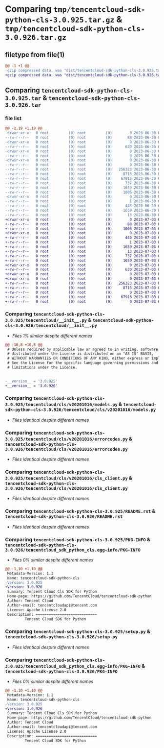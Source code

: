 # Comparing `tmp/tencentcloud-sdk-python-cls-3.0.925.tar.gz` & `tmp/tencentcloud-sdk-python-cls-3.0.926.tar.gz`

## filetype from file(1)

```diff
@@ -1 +1 @@
-gzip compressed data, was "dist/tencentcloud-sdk-python-cls-3.0.925.tar", last modified: Fri Jun 30 02:04:00 2023, max compression
+gzip compressed data, was "dist/tencentcloud-sdk-python-cls-3.0.926.tar", last modified: Mon Jul  3 00:22:49 2023, max compression
```

## Comparing `tencentcloud-sdk-python-cls-3.0.925.tar` & `tencentcloud-sdk-python-cls-3.0.926.tar`

### file list

```diff
@@ -1,19 +1,19 @@
-drwxr-xr-x   0 root         (0) root         (0)        0 2023-06-30 02:04:00.000000 tencentcloud-sdk-python-cls-3.0.925/
--rw-r--r--   0 root         (0) root         (0)       88 2023-06-30 02:04:00.000000 tencentcloud-sdk-python-cls-3.0.925/setup.cfg
-drwxr-xr-x   0 root         (0) root         (0)        0 2023-06-30 02:04:00.000000 tencentcloud-sdk-python-cls-3.0.925/tencentcloud/
--rw-r--r--   0 root         (0) root         (0)      630 2023-06-30 02:03:59.000000 tencentcloud-sdk-python-cls-3.0.925/tencentcloud/__init__.py
-drwxr-xr-x   0 root         (0) root         (0)        0 2023-06-30 02:04:00.000000 tencentcloud-sdk-python-cls-3.0.925/tencentcloud/cls/
--rw-r--r--   0 root         (0) root         (0)        0 2023-06-30 02:03:59.000000 tencentcloud-sdk-python-cls-3.0.925/tencentcloud/cls/__init__.py
-drwxr-xr-x   0 root         (0) root         (0)        0 2023-06-30 02:04:00.000000 tencentcloud-sdk-python-cls-3.0.925/tencentcloud/cls/v20201016/
--rw-r--r--   0 root         (0) root         (0)        0 2023-06-30 02:03:59.000000 tencentcloud-sdk-python-cls-3.0.925/tencentcloud/cls/v20201016/__init__.py
--rw-r--r--   0 root         (0) root         (0)   256323 2023-06-30 02:03:59.000000 tencentcloud-sdk-python-cls-3.0.925/tencentcloud/cls/v20201016/models.py
--rw-r--r--   0 root         (0) root         (0)     8715 2023-06-30 02:03:59.000000 tencentcloud-sdk-python-cls-3.0.925/tencentcloud/cls/v20201016/errorcodes.py
--rw-r--r--   0 root         (0) root         (0)    67916 2023-06-30 02:03:59.000000 tencentcloud-sdk-python-cls-3.0.925/tencentcloud/cls/v20201016/cls_client.py
--rw-r--r--   0 root         (0) root         (0)      737 2023-06-30 02:03:59.000000 tencentcloud-sdk-python-cls-3.0.925/README.rst
--rw-r--r--   0 root         (0) root         (0)     1659 2023-06-30 02:04:00.000000 tencentcloud-sdk-python-cls-3.0.925/PKG-INFO
--rw-r--r--   0 root         (0) root         (0)     1006 2023-06-30 02:03:59.000000 tencentcloud-sdk-python-cls-3.0.925/setup.py
-drwxr-xr-x   0 root         (0) root         (0)        0 2023-06-30 02:04:00.000000 tencentcloud-sdk-python-cls-3.0.925/tencentcloud_sdk_python_cls.egg-info/
--rw-r--r--   0 root         (0) root         (0)        1 2023-06-30 02:04:00.000000 tencentcloud-sdk-python-cls-3.0.925/tencentcloud_sdk_python_cls.egg-info/dependency_links.txt
--rw-r--r--   0 root         (0) root         (0)      445 2023-06-30 02:04:00.000000 tencentcloud-sdk-python-cls-3.0.925/tencentcloud_sdk_python_cls.egg-info/SOURCES.txt
--rw-r--r--   0 root         (0) root         (0)     1659 2023-06-30 02:04:00.000000 tencentcloud-sdk-python-cls-3.0.925/tencentcloud_sdk_python_cls.egg-info/PKG-INFO
--rw-r--r--   0 root         (0) root         (0)       13 2023-06-30 02:04:00.000000 tencentcloud-sdk-python-cls-3.0.925/tencentcloud_sdk_python_cls.egg-info/top_level.txt
+drwxr-xr-x   0 root         (0) root         (0)        0 2023-07-03 00:22:49.000000 tencentcloud-sdk-python-cls-3.0.926/
+-rw-r--r--   0 root         (0) root         (0)       88 2023-07-03 00:22:49.000000 tencentcloud-sdk-python-cls-3.0.926/setup.cfg
+-rw-r--r--   0 root         (0) root         (0)     1006 2023-07-03 00:22:49.000000 tencentcloud-sdk-python-cls-3.0.926/setup.py
+drwxr-xr-x   0 root         (0) root         (0)        0 2023-07-03 00:22:49.000000 tencentcloud-sdk-python-cls-3.0.926/tencentcloud_sdk_python_cls.egg-info/
+-rw-r--r--   0 root         (0) root         (0)      445 2023-07-03 00:22:49.000000 tencentcloud-sdk-python-cls-3.0.926/tencentcloud_sdk_python_cls.egg-info/SOURCES.txt
+-rw-r--r--   0 root         (0) root         (0)        1 2023-07-03 00:22:49.000000 tencentcloud-sdk-python-cls-3.0.926/tencentcloud_sdk_python_cls.egg-info/dependency_links.txt
+-rw-r--r--   0 root         (0) root         (0)     1659 2023-07-03 00:22:49.000000 tencentcloud-sdk-python-cls-3.0.926/tencentcloud_sdk_python_cls.egg-info/PKG-INFO
+-rw-r--r--   0 root         (0) root         (0)       13 2023-07-03 00:22:49.000000 tencentcloud-sdk-python-cls-3.0.926/tencentcloud_sdk_python_cls.egg-info/top_level.txt
+-rw-r--r--   0 root         (0) root         (0)      737 2023-07-03 00:22:49.000000 tencentcloud-sdk-python-cls-3.0.926/README.rst
+-rw-r--r--   0 root         (0) root         (0)     1659 2023-07-03 00:22:49.000000 tencentcloud-sdk-python-cls-3.0.926/PKG-INFO
+drwxr-xr-x   0 root         (0) root         (0)        0 2023-07-03 00:22:49.000000 tencentcloud-sdk-python-cls-3.0.926/tencentcloud/
+-rw-r--r--   0 root         (0) root         (0)      630 2023-07-03 00:22:49.000000 tencentcloud-sdk-python-cls-3.0.926/tencentcloud/__init__.py
+drwxr-xr-x   0 root         (0) root         (0)        0 2023-07-03 00:22:49.000000 tencentcloud-sdk-python-cls-3.0.926/tencentcloud/cls/
+drwxr-xr-x   0 root         (0) root         (0)        0 2023-07-03 00:22:49.000000 tencentcloud-sdk-python-cls-3.0.926/tencentcloud/cls/v20201016/
+-rw-r--r--   0 root         (0) root         (0)   256323 2023-07-03 00:22:49.000000 tencentcloud-sdk-python-cls-3.0.926/tencentcloud/cls/v20201016/models.py
+-rw-r--r--   0 root         (0) root         (0)     8715 2023-07-03 00:22:49.000000 tencentcloud-sdk-python-cls-3.0.926/tencentcloud/cls/v20201016/errorcodes.py
+-rw-r--r--   0 root         (0) root         (0)        0 2023-07-03 00:22:49.000000 tencentcloud-sdk-python-cls-3.0.926/tencentcloud/cls/v20201016/__init__.py
+-rw-r--r--   0 root         (0) root         (0)    67916 2023-07-03 00:22:49.000000 tencentcloud-sdk-python-cls-3.0.926/tencentcloud/cls/v20201016/cls_client.py
+-rw-r--r--   0 root         (0) root         (0)        0 2023-07-03 00:22:49.000000 tencentcloud-sdk-python-cls-3.0.926/tencentcloud/cls/__init__.py
```

### Comparing `tencentcloud-sdk-python-cls-3.0.925/tencentcloud/__init__.py` & `tencentcloud-sdk-python-cls-3.0.926/tencentcloud/__init__.py`

 * *Files 1% similar despite different names*

```diff
@@ -10,8 +10,8 @@
 # Unless required by applicable law or agreed to in writing, software
 # distributed under the License is distributed on an "AS IS" BASIS,
 # WITHOUT WARRANTIES OR CONDITIONS OF ANY KIND, either express or implied.
 # See the License for the specific language governing permissions and
 # limitations under the License.
 
 
-__version__ = '3.0.925'
+__version__ = '3.0.926'
```

### Comparing `tencentcloud-sdk-python-cls-3.0.925/tencentcloud/cls/v20201016/models.py` & `tencentcloud-sdk-python-cls-3.0.926/tencentcloud/cls/v20201016/models.py`

 * *Files identical despite different names*

### Comparing `tencentcloud-sdk-python-cls-3.0.925/tencentcloud/cls/v20201016/errorcodes.py` & `tencentcloud-sdk-python-cls-3.0.926/tencentcloud/cls/v20201016/errorcodes.py`

 * *Files identical despite different names*

### Comparing `tencentcloud-sdk-python-cls-3.0.925/tencentcloud/cls/v20201016/cls_client.py` & `tencentcloud-sdk-python-cls-3.0.926/tencentcloud/cls/v20201016/cls_client.py`

 * *Files identical despite different names*

### Comparing `tencentcloud-sdk-python-cls-3.0.925/README.rst` & `tencentcloud-sdk-python-cls-3.0.926/README.rst`

 * *Files identical despite different names*

### Comparing `tencentcloud-sdk-python-cls-3.0.925/PKG-INFO` & `tencentcloud-sdk-python-cls-3.0.926/tencentcloud_sdk_python_cls.egg-info/PKG-INFO`

 * *Files 0% similar despite different names*

```diff
@@ -1,10 +1,10 @@
 Metadata-Version: 1.1
 Name: tencentcloud-sdk-python-cls
-Version: 3.0.925
+Version: 3.0.926
 Summary: Tencent Cloud Cls SDK for Python
 Home-page: https://github.com/TencentCloud/tencentcloud-sdk-python
 Author: Tencent Cloud
 Author-email: tencentcloudapi@tencent.com
 License: Apache License 2.0
 Description: ============================
         Tencent Cloud SDK for Python
```

### Comparing `tencentcloud-sdk-python-cls-3.0.925/setup.py` & `tencentcloud-sdk-python-cls-3.0.926/setup.py`

 * *Files identical despite different names*

### Comparing `tencentcloud-sdk-python-cls-3.0.925/tencentcloud_sdk_python_cls.egg-info/PKG-INFO` & `tencentcloud-sdk-python-cls-3.0.926/PKG-INFO`

 * *Files 0% similar despite different names*

```diff
@@ -1,10 +1,10 @@
 Metadata-Version: 1.1
 Name: tencentcloud-sdk-python-cls
-Version: 3.0.925
+Version: 3.0.926
 Summary: Tencent Cloud Cls SDK for Python
 Home-page: https://github.com/TencentCloud/tencentcloud-sdk-python
 Author: Tencent Cloud
 Author-email: tencentcloudapi@tencent.com
 License: Apache License 2.0
 Description: ============================
         Tencent Cloud SDK for Python
```

